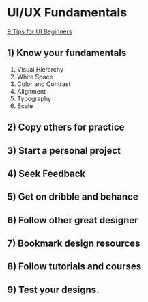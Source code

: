 # UI/UX Fundamentals

[9 Tips for UI Beginners](https://www.youtube.com/watch?v=_J1Le-4aXhE)

## 1) Know your fundamentals

1. Visual Hierarchy
2. White Space
3. Color and Contrast
4. Alignment
5. Typography
6. Scale

## 2) Copy others for practice

## 3) Start a personal project

## 4) Seek Feedback

## 5) Get on dribble and behance

## 6) Follow other great designer

## 7) Bookmark design resources

## 8) Follow tutorials and courses

## 9) Test your designs.
